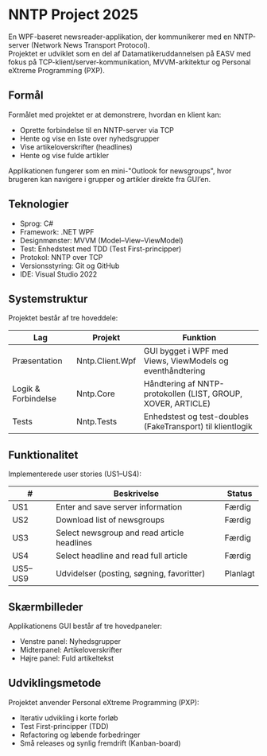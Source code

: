 # NNTP Project 2025
En WPF-baseret newsreader-applikation, der kommunikerer med en NNTP-server (Network News Transport Protocol).  
Projektet er udviklet som en del af Datamatikeruddannelsen på EASV med fokus på TCP-klient/server-kommunikation, MVVM-arkitektur og Personal eXtreme Programming (PXP).

## Formål

Formålet med projektet er at demonstrere, hvordan en klient kan:
- Oprette forbindelse til en NNTP-server via TCP
- Hente og vise en liste over nyhedsgrupper
- Vise artikeloverskrifter (headlines)
- Hente og vise fulde artikler

Applikationen fungerer som en mini-"Outlook for newsgroups", hvor brugeren kan navigere i grupper og artikler direkte fra GUI’en.

## Teknologier
- Sprog: C#
- Framework: .NET WPF
- Designmønster: MVVM (Model–View–ViewModel)
- Test: Enhedstest med TDD (Test First-principper)
- Protokol: NNTP over TCP
- Versionsstyring: Git og GitHub
- IDE: Visual Studio 2022

## Systemstruktur
Projektet består af tre hoveddele:

| Lag | Projekt | Funktion |
|-----|----------|-----------|
| Præsentation | Nntp.Client.Wpf | GUI bygget i WPF med Views, ViewModels og eventhåndtering |
| Logik & Forbindelse | Nntp.Core | Håndtering af NNTP-protokollen (LIST, GROUP, XOVER, ARTICLE) |
| Tests | Nntp.Tests | Enhedstest og test-doubles (FakeTransport) til klientlogik |

## Funktionalitet
Implementerede user stories (US1–US4):

| # | Beskrivelse | Status |
|---|--------------|--------|
| US1 | Enter and save server information | Færdig |
| US2 | Download list of newsgroups | Færdig |
| US3 | Select newsgroup and read article headlines | Færdig |
| US4 | Select headline and read full article | Færdig |
| US5–US9 | Udvidelser (posting, søgning, favoritter) | Planlagt |

## Skærmbilleder
Applikationens GUI består af tre hovedpaneler:
- Venstre panel: Nyhedsgrupper  
- Midterpanel: Artikeloverskrifter  
- Højre panel: Fuld artikeltekst  

## Udviklingsmetode

Projektet anvender Personal eXtreme Programming (PXP):
- Iterativ udvikling i korte forløb  
- Test First-principper (TDD)  
- Refactoring og løbende forbedringer  
- Små releases og synlig fremdrift (Kanban-board)
